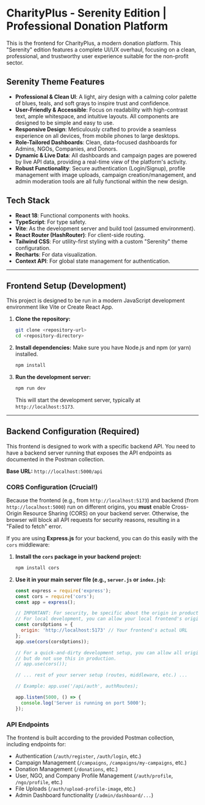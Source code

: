 
# CharityPlus - Serenity Edition | Professional Donation Platform

This is the frontend for CharityPlus, a modern donation platform. This "Serenity" edition features a complete UI/UX overhaul, focusing on a clean, professional, and trustworthy user experience suitable for the non-profit sector.

## Serenity Theme Features

-   **Professional & Clean UI**: A light, airy design with a calming color palette of blues, teals, and soft grays to inspire trust and confidence.
-   **User-Friendly & Accessible**: Focus on readability with high-contrast text, ample whitespace, and intuitive layouts. All components are designed to be simple and easy to use.
-   **Responsive Design**: Meticulously crafted to provide a seamless experience on all devices, from mobile phones to large desktops.
-   **Role-Tailored Dashboards**: Clean, data-focused dashboards for Admins, NGOs, Companies, and Donors.
-   **Dynamic & Live Data**: All dashboards and campaign pages are powered by live API data, providing a real-time view of the platform's activity.
-   **Robust Functionality**: Secure authentication (Login/Signup), profile management with image uploads, campaign creation/management, and admin moderation tools are all fully functional within the new design.

## Tech Stack

-   **React 18**: Functional components with hooks.
-   **TypeScript**: For type safety.
-   **Vite**: As the development server and build tool (assumed environment).
-   **React Router (HashRouter)**: For client-side routing.
-   **Tailwind CSS**: For utility-first styling with a custom "Serenity" theme configuration.
-   **Recharts**: For data visualization.
-   **Context API**: For global state management for authentication.

---

## Frontend Setup (Development)

This project is designed to be run in a modern JavaScript development environment like Vite or Create React App.

1.  **Clone the repository:**
    ```bash
    git clone <repository-url>
    cd <repository-directory>
    ```

2.  **Install dependencies:**
    Make sure you have Node.js and npm (or yarn) installed.
    ```bash
    npm install
    ```

3.  **Run the development server:**
    ```bash
    npm run dev
    ```
    This will start the development server, typically at `http://localhost:5173`.

---

## Backend Configuration (Required)

This frontend is designed to work with a specific backend API. You need to have a backend server running that exposes the API endpoints as documented in the Postman collection.

**Base URL:** `http://localhost:5000/api`

### CORS Configuration (Crucial!)

Because the frontend (e.g., from `http://localhost:5173`) and backend (from `http://localhost:5000`) run on different origins, you **must** enable Cross-Origin Resource Sharing (CORS) on your backend server. Otherwise, the browser will block all API requests for security reasons, resulting in a "Failed to fetch" error.

If you are using **Express.js** for your backend, you can do this easily with the `cors` middleware:

1.  **Install the `cors` package in your backend project:**
    ```bash
    npm install cors
    ```

2.  **Use it in your main server file (e.g., `server.js` or `index.js`):**
    ```javascript
    const express = require('express');
    const cors = require('cors');
    const app = express();

    // IMPORTANT: For security, be specific about the origin in production.
    // For local development, you can allow your local frontend's origin.
    const corsOptions = {
      origin: 'http://localhost:5173' // Your frontend's actual URL
    };
    app.use(cors(corsOptions));

    // For a quick-and-dirty development setup, you can allow all origins,
    // but do not use this in production.
    // app.use(cors());
    
    // ... rest of your server setup (routes, middleware, etc.) ...
    
    // Example: app.use('/api/auth', authRoutes);

    app.listen(5000, () => {
      console.log('Server is running on port 5000');
    });
    ```
### API Endpoints

The frontend is built according to the provided Postman collection, including endpoints for:
- Authentication (`/auth/register`, `/auth/login`, etc.)
- Campaign Management (`/campaigns`, `/campaigns/my-campaigns`, etc.)
- Donation Management (`/donations`, etc.)
- User, NGO, and Company Profile Management (`/auth/profile`, `/ngo/profile`, etc.)
- File Uploads (`/auth/upload-profile-image`, etc.)
- Admin Dashboard functionality (`/admin/dashboard/...`)